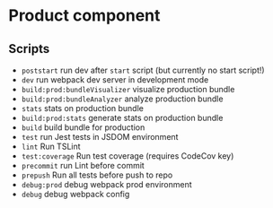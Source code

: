# Product component

## Scripts

- `poststart` run dev after `start` script (but currently no start script!)
- `dev` run webpack dev server in development mode
- `build:prod:bundleVisualizer` visualize production bundle
- `build:prod:bundleAnalyzer` analyze production bundle
- `stats` stats on production bundle
- `build:prod:stats` generate stats on production bundle
- `build` build bundle for production
- `test` run Jest tests in JSDOM environment
- `lint` Run TSLint
- `test:coverage` Run test coverage (requires CodeCov key)
- `precommit` run Lint before commit
- `prepush` Run all tests before push to repo
- `debug:prod` debug webpack prod environment
- `debug` debug webpack config
